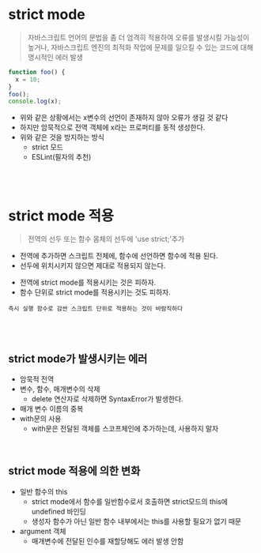 # strict mode

> 자바스크립트 언어의 문법을 좀 더 엄격히 적용하여 오류를 발생시킬 가능성이 높거나, 자바스크립트 엔진의 최적화 작업에 문제를 일으킬 수 있는 코드에 대해 명시적인 에러 발생

```jsx
function foo() {
  x = 10;
}
foo();
console.log(x);
```

- 위와 같은 상황에서는 x변수의 선언이 존재하지 않아 오류가 생길 것 같다
- 하지만 암묵적으로 전역 객체에 x라는 프로퍼티를 동적 생성한다.
- 위와 같은 것을 방지하는 방식
  - strict 모드
  - ESLint(필자의 추천)

<br />
<br />

# strict mode 적용

> 전역의 선두 또는 함수 몸체의 선두에 'use strict;'추가

- 전역에 추가하면 스크립트 전체에, 함수에 선언하면 함수에 적용 된다.
- 선두에 위치시키지 않으면 제대로 적용되지 않는다.

* 전역에 strict mode를 적용시키는 것은 피하자.
* 함수 단위로 strict mode를 적용시키는 것도 피하자.

```
즉시 실행 함수로 감싼 스크립트 단위로 적용하는 것이 바람직하다
```

<br />
<br />

## strict mode가 발생시키는 에러

- 암묵적 전역
- 변수, 함수, 매개변수의 삭제
  - delete 연산자로 삭제하면 SyntaxError가 발생한다.
- 매개 변수 이름의 중복
- with문의 사용
  - with문은 전달된 객체를 스코프체인에 추가하는데, 사용하지 말자

<br />

## strict mode 적용에 의한 변화

- 일반 함수의 this
  - strict mode에서 함수를 일반함수로서 호출하면 strict모드의 this에 undefined 바인딩
  - 생성자 함수가 아닌 일반 함수 내부에서는 this를 사용할 필요가 없기 때문
- argument 객체
  - 매개변수에 전달된 인수를 재할당해도 에러 발생 안함
